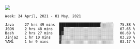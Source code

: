 <img align="center" src="https://github-readme-stats.vercel.app/api?username=bafuka&show_icons=true&icon_color=CE1D2D&text_color=718096&bg_color=ffffff&hide_title=true" />

<!--START_SECTION:waka-->
```text
Week: 24 April, 2021 - 01 May, 2021

Java     27 hrs 49 mins  ███████████████████░░░░░░   75.88 % 
JSON     2 hrs 48 mins   ██░░░░░░░░░░░░░░░░░░░░░░░   07.65 % 
Bash     2 hrs 27 mins   █▓░░░░░░░░░░░░░░░░░░░░░░░   06.69 % 
Jinja2   1 hr 10 mins    ▓░░░░░░░░░░░░░░░░░░░░░░░░   03.20 % 
YAML     1 hr 9 mins     ▓░░░░░░░░░░░░░░░░░░░░░░░░   03.17 % 
```
<!--END_SECTION:waka-->

<!--
**bafuka/bafuka** is a ✨ _special_ ✨ repository because its `README.md` (this file) appears on your GitHub profile.

Here are some ideas to get you started:

- 🔭 I’m currently working on ...
- 🌱 I’m currently learning ...
- 👯 I’m looking to collaborate on ...
- 🤔 I’m looking for help with ...
- 💬 Ask me about ...
- 📫 How to reach me: ...
- 😄 Pronouns: ...
- ⚡ Fun fact: ...
-->
